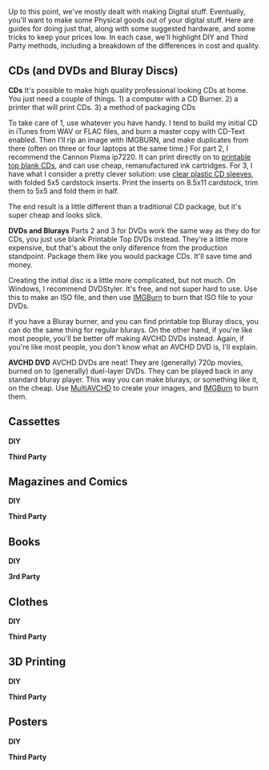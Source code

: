 Up to this point, we've mostly dealt with making Digital stuff. Eventually, you'll want to make some Physical goods out of your digital stuff. Here are guides for doing just that, along with some suggested hardware, and some tricks to keep your prices low. In each case, we'll highlight DIY and Third Party methods, including a breakdown of the differences in cost and quality.

## CDs (and DVDs and Bluray Discs)

**CDs**
It's possible to make high quality professional looking CDs at home. You just need a couple of things. 1) a computer with a CD Burner. 2) a printer that will print CDs. 3) a method of packaging CDs

To take care of 1, use whatever you have handy. I tend to build my initial CD in iTunes from WAV or FLAC files, and burn a master copy with CD-Text enabled. Then I'll rip an image with IMGBURN, and make duplicates from there (often on three or four laptops at the same time.) For part 2, I recommend the Cannon Pixma ip7220. It can print directly on to [printable top blank CDs](https://www.amazon.com/Smartbuy-Inkjet-Printable-Recordable-100-Disc/dp/B00KD11JW4/ref=sr_1_1?ie=UTF8&qid=1483846420&sr=8-1&keywords=printable+top+CDs), and can use cheap, remanufactured ink cartridges. For 3, I have what I consider a pretty clever solution: use [clear plastic CD sleeves](https://www.amazon.com/Maxtek-Transparent-Plastic-Envelope-thickness/dp/B00S05R5QY/ref=sr_1_1?ie=UTF8&qid=1483846472&sr=8-1&keywords=plastic+CD+sleeves), with folded 5x5 cardstock inserts. Print the inserts on 8.5x11 cardstock, trim them to 5x5 and fold them in half. 

The end result is a little different than a traditional CD package, but it's super cheap and looks slick. 

**DVDs and Blurays**
Parts 2 and 3 for DVDs work the same way as they do for CDs, you just use blank Printable Top DVDs instead. They're a little more expensive, but that's about the only diference from the production standpoint. Package them like you would package CDs. It'll save time and money. 

Creating the initial disc is a little more complicated, but not much. On Windows, I recommend DVDStyler. It's free, and not super hard to use. Use this to make an ISO file, and then use [IMGBurn](http://www.imgburn.com/) to burn that ISO file to your DVDs. 

If you have a Bluray burner, and you can find printable top Bluray discs, you can do the same thing for regular blurays. On the other hand, if you're like most people, you'll be better off making AVCHD DVDs instead. Again, if you're like most people, you don't know what an AVCHD DVD is, I'll explain. 

**AVCHD DVD** 
AVCHD DVDs are neat! They are (generally) 720p movies, burned on to (generally) duel-layer DVDs. They can be played back in any standard bluray player. This way you can make blurays, or something like it, on the cheap. Use [MultiAVCHD](http://multiavchd.deanbg.com/tutorial.php#download) to create your images, and [IMGBurn](http://www.imgburn.com/) to burn them.  

## Cassettes

**DIY**

**Third Party**

## Magazines and Comics

**DIY**

**Third Party**

## Books

**DIY**

**3rd Party**

## Clothes

**DIY**

**Third Party**

## 3D Printing

**DIY**

**Third Party**

## Posters

**DIY**

**Third Party**
